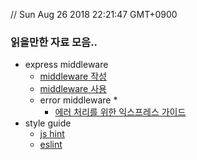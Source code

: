 // Sun Aug 26 2018 22:21:47 GMT+0900
### 읽을만한 자료 모음..


* express middleware
    * [middleware 작성](http://expressjs.com/ko/guide/writing-middleware.html)
    * [middleware 사용](http://expressjs.com/ko/guide/using-middleware.html#middleware.error-handling)
    * error middleware
        * 
        * [에러 처리를 위한 익스프레스 가이드](http://blog.jeonghwan.net/node/2017/08/17/express-error-handling.html)
* style guide
    * [js hint](http://jshint.com/docs/options/)
    * [eslint](https://eslint.org/docs/rules/)
